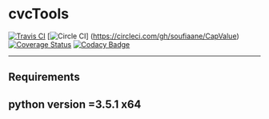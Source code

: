 # cvcTools
[![Travis CI](https://travis-ci.org/soufiaane/CapValue.svg)](https://travis-ci.org/soufiaane/CapValue)
[![Circle CI](https://circleci.com/gh/soufiaane/CapValue.svg?style=shield)] (https://circleci.com/gh/soufiaane/CapValue)
[![Coverage Status](https://coveralls.io/repos/github/soufiaane/CapValue/badge.svg?branch=master)](https://coveralls.io/github/soufiaane/CapValue?branch=master)
[![Codacy Badge](https://api.codacy.com/project/badge/grade/5bd087e2bf1644dda6f3af1b6bd00537)](https://www.codacy.com/app/mgh-soufiane/CapValue)

------------------------------------------
Requirements
------------------------------------------
python version =3.5.1 x64<br>
----------------
